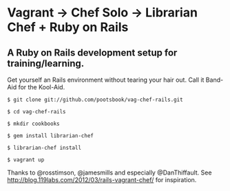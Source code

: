 # Vagrant -> Chef Solo -> Librarian Chef + Ruby on Rails
## A Ruby on Rails development setup for training/learning.

Get yourself an Rails environment without tearing your hair out. 
Call it Band-Aid for the Kool-Aid.

```shell
$ git clone git://github.com/pootsbook/vag-chef-rails.git

$ cd vag-chef-rails

$ mkdir cookbooks

$ gem install librarian-chef

$ librarian-chef install

$ vagrant up
```

Thanks to @rosstimson, @jamesmills and especially @DanThiffault.
See http://blog.119labs.com/2012/03/rails-vagrant-chef/ for inspiration.
